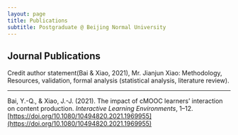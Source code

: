 ```yaml
---
layout: page
title: Publications
subtitle: Postgraduate @ Beijing Normal University
---
```


## Journal Publications
Credit author statement(Bai & Xiao, 2021), Mr. Jianjun Xiao: Methodology, Resources, validation, formal analysis (statistical analysis, literature review).  

------
Bai, Y.-Q., & Xiao, J.-J. (2021). The impact of cMOOC learners’ interaction on content production. _Interactive Learning Environments_, 1–12. [https://doi.org/10.1080/10494820.2021.1969955](https://doi.org/10.1080/10494820.2021.1969955)
